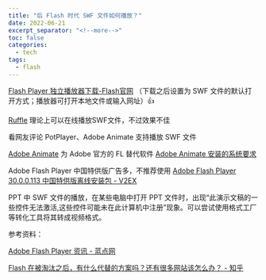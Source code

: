 ```yaml
---
title: "后 Flash 时代 SWF 文件如何播放？"
date: 2022-06-21
excerpt_separator: "<!--more-->"
toc: false
categories:
  - tech
tags:
  - flash
---
```


[Flash Player 独立播放器下载-Flash官网](https://www.flash.cn/support/debug-downloads) （下载之后设置为 SWF 文件的默认打开方式；播放器可打开本地文件或输入网址）👍

<!--more-->

[Ruffle](https://www.landiannews.com/archives/83426.html) 理论上可以在线播放SWF文件，不过效果不佳

看网友评论 PotPlayer、Adobe Animate 支持播放 SWF 文件

[Adobe Animate](https://www.adobe.com/products/animate.html) 为 Adobe 官方的 FL 替代软件 [Adobe Animate 安装的系统要求](https://helpx.adobe.com/cn/animate/system-requirements.html)

Adobe Flash Player 中国特供版广告多，不推荐使用 [Adobe Flash Player 30.0.0.113 中国特供版离线安装包 - V2EX](https://www.v2ex.com/t/463625)

PPT 中 SWF 文件的播放，在某些电脑中打开 PPT 文件时，出现“此演示文稿的一些控件无法激活,这些控件可能未在此计算机中注册”现象。可以尝试使用格式工厂等转化工具将其转成视频格式。

参考资料：

[Adobe Flash Player 资讯 - 蓝点网](https://www.landiannews.com/archives/tag/adobe-flash-player)

[Flash 在被淘汰之后，有什么代替的方案吗？还有很多网站该怎么办？ - 知乎](https://www.zhihu.com/question/386851197)